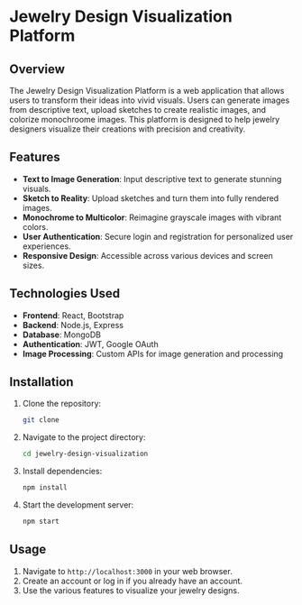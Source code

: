 # Jewelry Design Visualization Platform

## Overview

The Jewelry Design Visualization Platform is a web application that allows users to transform their ideas into vivid visuals. Users can generate images from descriptive text, upload sketches to create realistic images, and colorize monochroome images. This platform is designed to help jewelry designers visualize their creations with precision and creativity.

## Features

- **Text to Image Generation**: Input descriptive text to generate stunning visuals.
- **Sketch to Reality**: Upload sketches and turn them into fully rendered images.
- **Monochrome to Multicolor**: Reimagine grayscale images with vibrant colors.
- **User Authentication**: Secure login and registration for personalized user experiences.
- **Responsive Design**: Accessible across various devices and screen sizes.

## Technologies Used

- **Frontend**: React, Bootstrap
- **Backend**: Node.js, Express
- **Database**: MongoDB
- **Authentication**: JWT, Google OAuth
- **Image Processing**: Custom APIs for image generation and processing

## Installation

1. Clone the repository:
   ```bash
   git clone 
   ```

2. Navigate to the project directory:
   ```bash
   cd jewelry-design-visualization
   ```

3. Install dependencies:
   ```bash
   npm install
   ```

4. Start the development server:
   ```bash
   npm start
   ```

## Usage

1. Navigate to `http://localhost:3000` in your web browser.
2. Create an account or log in if you already have an account.
3. Use the various features to visualize your jewelry designs.



